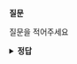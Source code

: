 **질문** 
<!-- 무조건 공백 -->
질문을 적어주세요
<!-- 무조건 공백 -->
<details>
<summary><b>정답</b></summary>
<!-- summary 아래 한칸 공백 두어야함 -->
<!-- 무조건 한칸 공백 아래에 두고 정답 입력 -->

답변을 적어주세요
</details>